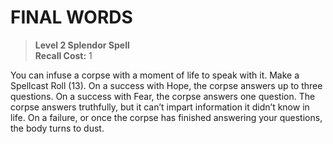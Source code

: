 ﻿---
tags:
  - Ability
  - CharacterOption
name: 'FINAL WORDS'
level: 2
domain: 'Splendor'
type: 'Spell'
recall: '1'
description: 'You can infuse a corpse with a moment of life to speak with it. Make a Spellcast Roll (13). On a success with Hope, the corpse answers up to three questions. On a success with Fear, the corpse answers one question. The corpse answers truthfully, but it can’t impart information it didn’t know in life. On a failure, or once the corpse has finished answering your questions, the body turns to dust.'
---
# FINAL WORDS

> **Level 2 Splendor Spell**  
> **Recall Cost:** 1

You can infuse a corpse with a moment of life to speak with it. Make a Spellcast Roll (13). On a success with Hope, the corpse answers up to three questions. On a success with Fear, the corpse answers one question. The corpse answers truthfully, but it can’t impart information it didn’t know in life. On a failure, or once the corpse has finished answering your questions, the body turns to dust.
